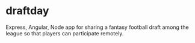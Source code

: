 # draftday

Express, Angular, Node app for sharing a fantasy football draft among the league so that players can participate remotely.